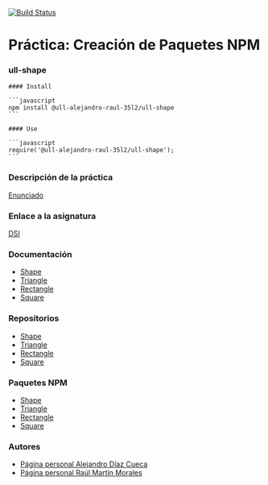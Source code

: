 [![Build Status](https://travis-ci.org/ULL-ESIT-DSI-1617/creacion-de-paquetes-npm-alejandro-raul-35l2-p5.svg?branch=master)](https://travis-ci.org/ULL-ESIT-DSI-1617/creacion-de-paquetes-npm-alejandro-raul-35l2-p5)

# Práctica: Creación de Paquetes NPM

### ull-shape

    #### Install
    
    ```javascript
    npm install @ull-alejandro-raul-35l2/ull-shape
    ```

    #### Use
    
    ```javascript
    require('@ull-alejandro-raul-35l2/ull-shape');
    ```

### Descripción de la práctica 

[Enunciado](https://casianorodriguezleon.gitbooks.io/ull-esit-1617/content/practicas/practicamodulestrategypattern.html)

### Enlace a la asignatura

[DSI](https://campusvirtual.ull.es/1617/course/view.php?id=1136)

### Documentación

- [Shape](https://ull-esit-dsi-1617.github.io/creacion-de-paquetes-npm-alejandro-raul-35l2-p5/)
- [Triangle](https://ull-esit-dsi-1617.github.io/creacion-de-paquetes-npm-alejandro-raul-35l2-p5-triangle/)
- [Rectangle](https://ull-esit-dsi-1617.github.io/creacion-de-paquetes-npm-alejandro-raul-35l2-p5-rectangle/)
- [Square](https://ull-esit-dsi-1617.github.io/creacion-de-paquetes-npm-alejandro-raul-35l2-p5-square/)
 
### Repositorios

- [Shape](https://github.com/ULL-ESIT-DSI-1617/creacion-de-paquetes-npm-alejandro-raul-35l2-p5)
- [Triangle](https://github.com/ULL-ESIT-DSI-1617/creacion-de-paquetes-npm-alejandro-raul-35l2-p5-triangle)
- [Rectangle](https://github.com/ULL-ESIT-DSI-1617/creacion-de-paquetes-npm-alejandro-raul-35l2-p5-rectangle)
- [Square](https://github.com/ULL-ESIT-DSI-1617/creacion-de-paquetes-npm-alejandro-raul-35l2-p5-square)
 
### Paquetes NPM

- [Shape](https://www.npmjs.com/package/@ull-alejandro-raul-35l2/ull-shape)
- [Triangle](https://www.npmjs.com/package/@ull-alejandro-raul-35l2/ull-shape-triangle)
- [Rectangle](https://www.npmjs.com/package/@ull-alejandro-raul-35l2/ull-shape-rectangle)
- [Square](https://www.npmjs.com/package/@ull-alejandro-raul-35l2/ull-shape-square)

### Autores

- [Página personal Alejandro Díaz Cueca](https://alejandrdiaz.github.io/)
- [Página personal Raúl Martín Morales](https://alu0100769579.github.io/RaulMartinMorales/)

